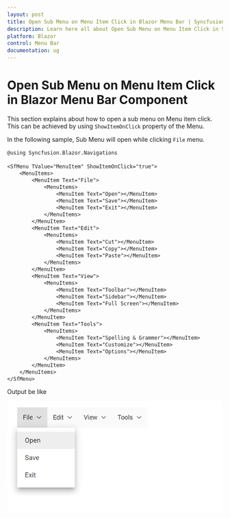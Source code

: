 ```yaml
---
layout: post
title: Open Sub Menu on Menu Item Click in Blazor Menu Bar | Syncfusion
description: Learn here all about Open Sub Menu on Menu Item Click in Syncfusion Blazor Menu Bar component and more.
platform: Blazor
control: Menu Bar 
documentation: ug
---
```


# Open Sub Menu on Menu Item Click in Blazor Menu Bar Component

This section explains about how to open a sub menu on Menu item click. This can be achieved by using `ShowItemOnClick` property of the Menu.

In the following sample, Sub Menu will open while clicking `File` menu.

```cshtml
@using Syncfusion.Blazor.Navigations

<SfMenu TValue="MenuItem" ShowItemOnClick="true">
    <MenuItems>
        <MenuItem Text="File">
            <MenuItems>
                <MenuItem Text="Open"></MenuItem>
                <MenuItem Text="Save"></MenuItem>
                <MenuItem Text="Exit"></MenuItem>
            </MenuItems>
        </MenuItem>
        <MenuItem Text="Edit">
            <MenuItems>
                <MenuItem Text="Cut"></MenuItem>
                <MenuItem Text="Copy"></MenuItem>
                <MenuItem Text="Paste"></MenuItem>
            </MenuItems>
        </MenuItem>
        <MenuItem Text="View">
            <MenuItems>
                <MenuItem Text="Toolbar"></MenuItem>
                <MenuItem Text="Sidebar"></MenuItem>
                <MenuItem Text="Full Screen"></MenuItem>
            </MenuItems>
        </MenuItem>
        <MenuItem Text="Tools">
            <MenuItems>
                <MenuItem Text="Spelling & Grammer"></MenuItem>
                <MenuItem Text="Customize"></MenuItem>
                <MenuItem Text="Options"></MenuItem>
            </MenuItems>
        </MenuItem>
    </MenuItems>
</SfMenu>
```

Output be like

![Opening Menu Item in Blazor MenuBar](./../images/blazor-menubar-with-menu-item.png)